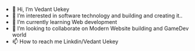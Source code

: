 - 👋 Hi, I’m Vedant Uekey
- 👀 I’m interested in software technology and building and creating it..
- 🌱 I’m currently learning Web development
- 💞️ I’m looking to collaborate on Modern Website building and GameDev world
- 📫 How to reach me Linkdin/Vedant Uekey

<!---
code-vedant/code-vedant is a ✨ special ✨ repository because its `README.md` (this file) appears on your GitHub profile.
You can click the Preview link to take a look at your changes.
--->
